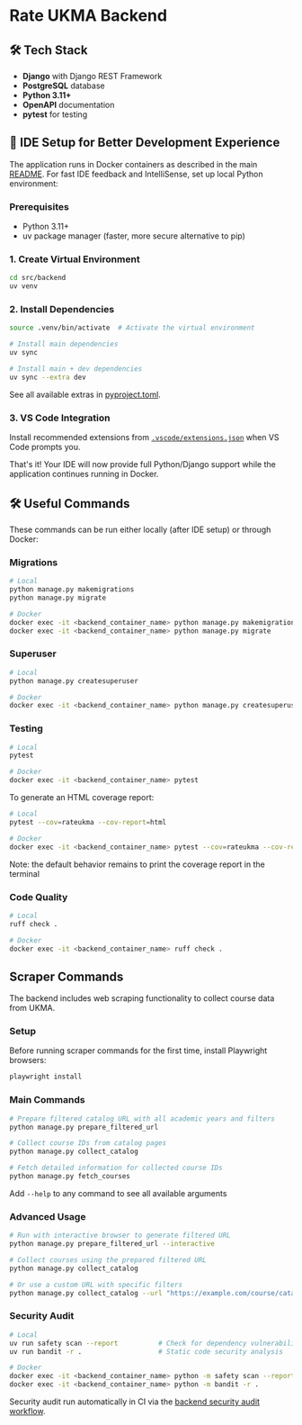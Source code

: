 # Rate UKMA Backend

## 🛠️ Tech Stack

- **Django** with Django REST Framework
- **PostgreSQL** database
- **Python 3.11+**
- **OpenAPI** documentation
- **pytest** for testing

## 🚀 IDE Setup for Better Development Experience

The application runs in Docker containers as described in the main [README](../../README.md). For fast IDE feedback and IntelliSense, set up local Python environment:

### Prerequisites

- Python 3.11+
- uv package manager (faster, more secure alternative to pip)

### 1. Create Virtual Environment

```bash
cd src/backend
uv venv
```

### 2. Install Dependencies

```bash
source .venv/bin/activate  # Activate the virtual environment

# Install main dependencies
uv sync 

# Install main + dev dependencies
uv sync --extra dev
```

See all available extras in [pyproject.toml](./pyproject.toml).

### 3. VS Code Integration

Install recommended extensions from [`.vscode/extensions.json`](../../.vscode/extensions.json) when VS Code prompts you.

That's it! Your IDE will now provide full Python/Django support while the application continues running in Docker.

## 🛠️ Useful Commands

These commands can be run either locally (after IDE setup) or through Docker:

### Migrations

```bash
# Local
python manage.py makemigrations
python manage.py migrate

# Docker
docker exec -it <backend_container_name> python manage.py makemigrations
docker exec -it <backend_container_name> python manage.py migrate
```

### Superuser

```bash
# Local
python manage.py createsuperuser

# Docker
docker exec -it <backend_container_name> python manage.py createsuperuser
```

### Testing

```bash
# Local
pytest

# Docker
docker exec -it <backend_container_name> pytest
```

To generate an HTML coverage report:

```bash
# Local
pytest --cov=rateukma --cov-report=html

# Docker
docker exec -it <backend_container_name> pytest --cov=rateukma --cov-report=html
```

Note: the default behavior remains to print the coverage report in the terminal

### Code Quality

```bash
# Local
ruff check .

# Docker
docker exec -it <backend_container_name> ruff check .
```

## Scraper Commands

The backend includes web scraping functionality to collect course data from UKMA.

### Setup

Before running scraper commands for the first time, install Playwright browsers:

```bash
playwright install
```

### Main Commands

```bash
# Prepare filtered catalog URL with all academic years and filters
python manage.py prepare_filtered_url

# Collect course IDs from catalog pages
python manage.py collect_catalog

# Fetch detailed information for collected course IDs
python manage.py fetch_courses
```

Add `--help` to any command to see all available arguments

### Advanced Usage

```bash
# Run with interactive browser to generate filtered URL
python manage.py prepare_filtered_url --interactive

# Collect courses using the prepared filtered URL
python manage.py collect_catalog

# Or use a custom URL with specific filters
python manage.py collect_catalog --url "https://example.com/course/catalog?academic_year=2023-2024,2024-2025"
```

### Security Audit

```bash
# Local
uv run safety scan --report          # Check for dependency vulnerabilities
uv run bandit -r .                   # Static code security analysis

# Docker
docker exec -it <backend_container_name> python -m safety scan --report
docker exec -it <backend_container_name> python -m bandit -r .
```

Security audit run automatically in CI via the [backend security audit workflow](../../.github/workflows/backend-audit.yml).
